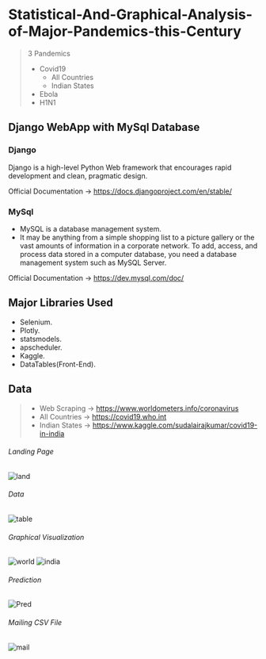 # Statistical-And-Graphical-Analysis-of-Major-Pandemics-this-Century

> 3 Pandemics
>  - Covid19
>     - All Countries
>     - Indian States
>  - Ebola
>  - H1N1

## Django WebApp with MySql Database

### Django
Django is a high-level Python Web framework that encourages rapid development and clean, pragmatic design.

Official Documentation -> https://docs.djangoproject.com/en/stable/

### MySql
- MySQL is a database management system.
- It may be anything from a simple shopping list to a picture gallery or the vast amounts of information in a corporate network. To add, access, and process data stored in a computer database, you need a database management system such as MySQL Server.

Official Documentation -> https://dev.mysql.com/doc/

## Major Libraries Used
- Selenium.
- Plotly.
- statsmodels.
- apscheduler.
- Kaggle.
- DataTables(Front-End).

## Data 
> - Web Scraping -> https://www.worldometers.info/coronavirus
> - All Countries -> https://covid19.who.int
> - Indian States -> https://www.kaggle.com/sudalairajkumar/covid19-in-india


###### Landing Page
![land](https://drive.google.com/file/d/1qyTFxcaim2iisMz_JrWlX9Jbe3lSnDMd/view?usp=sharing)

###### Data
![table](https://drive.google.com/file/d/1hJbwuzzHjZxpo3rpzNUYfnp-jjgc3dyF/view?usp=sharing)

###### Graphical Visualization
![world](https://drive.google.com/file/d/1ifB4zbE9uoKZpTO-mal_EIwipkQ0_noD/view?usp=sharing)
![india](https://drive.google.com/file/d/1pWE1icUXpQQpqJ7piMkVnLjf-XWWevvl/view?usp=sharing)

###### Prediction
![Pred](https://drive.google.com/file/d/1NTCVxk6cRGX-01jCnSDQ7s6Qn-pu7lbH/view?usp=sharing)

###### Mailing CSV File
![mail](https://drive.google.com/file/d/1hDIlCcTlAP31gv4m1ZBE-ZUaObRP57mc/view?usp=sharing)
